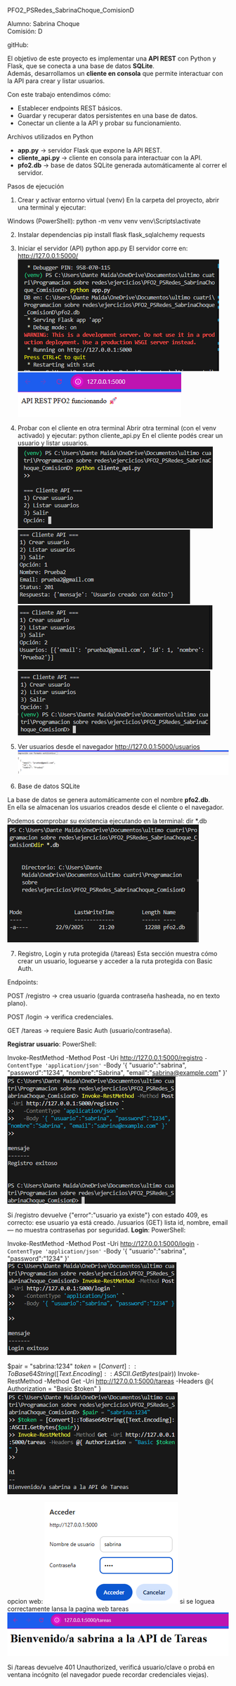 PFO2_PSRedes_SabrinaChoque_ComisionD

Alumno: Sabrina Choque  
Comisión: D  

gitHub:   


El objetivo de este proyecto es implementar una **API REST** con Python y Flask, que se conecta a una base de datos **SQLite**.  
Además, desarrollamos un **cliente en consola** que permite interactuar con la API para crear y listar usuarios.

Con este trabajo entendimos cómo:
- Establecer endpoints REST básicos.
- Guardar y recuperar datos persistentes en una base de datos.
- Conectar un cliente a la API y probar su funcionamiento.

Archivos utilizados en Python

- **app.py** → servidor Flask que expone la API REST.  
- **cliente_api.py** → cliente en consola para interactuar con la API.  
- **pfo2.db** → base de datos SQLite generada automáticamente al correr el servidor.  

Pasos de ejecución

1. Crear y activar entorno virtual (venv)
En la carpeta del proyecto, abrir una terminal y ejecutar:

Windows (PowerShell):
python -m venv venv
venv\Scripts\activate

2. Instalar dependencias
pip install flask flask_sqlalchemy requests

3. Iniciar el servidor (API)
python app.py
El servidor corre en: http://127.0.0.1:5000/
![alt text](image.png)
![alt text]({339E5BB6-5390-4417-9EE0-9EFE1763C068}.png)

4. Probar con el cliente en otra terminal
Abrir otra terminal (con el venv activado) y ejecutar:
python cliente_api.py
En el cliente podés crear un usuario y listar usuarios.
![alt text]({B49090BE-1ACD-48F4-B8B0-CDBEF7AB5DA4}.png)
![alt text]({2963B49F-7A60-4A2B-B404-454C1C49532F}.png)
![alt text]({A0ABD292-55F0-4566-8CAC-90E5A5B77EB9}.png)
![alt text]({57CDE9CD-CC91-48C7-B8F7-615E2A371E87}.png)

5. Ver usuarios desde el navegador
http://127.0.0.1:5000/usuarios
![alt text]({46D36A97-1E84-4E6E-9BF6-224ABB346175}.png)

6. Base de datos SQLite

La base de datos se genera automáticamente con el nombre **pfo2.db**.  
En ella se almacenan los usuarios creados desde el cliente o el navegador.

Podemos comprobar su existencia ejecutando en la terminal:
dir *.db
![alt text]({4C4200B0-1BD1-4762-9174-9DA66AF83F8C}.png)

7. Registro, Login y ruta protegida (/tareas)
Esta sección muestra cómo crear un usuario, loguearse y acceder a la ruta protegida con Basic Auth.

Endpoints:

POST /registro → crea usuario (guarda contraseña hasheada, no en texto plano).

POST /login → verifica credenciales.

GET /tareas → requiere Basic Auth (usuario/contraseña).

**Registrar usuario**:
PowerShell:

Invoke-RestMethod -Method Post -Uri http://127.0.0.1:5000/registro `
  -ContentType 'application/json' `
  -Body '{ "usuario":"sabrina", "password":"1234", "nombre":"Sabrina", "email":"sabrina@example.com" }'
  ![alt text]({4657966C-68F5-4CB5-A340-1FB7250F3046}.png)

  Si /registro devuelve {"error":"usuario ya existe"} con estado 409, es correcto: ese usuario ya está creado.
  /usuarios (GET) lista id, nombre, email — no muestra contraseñas por seguridad.
  **Login**:
  PowerShell:

  Invoke-RestMethod -Method Post -Uri http://127.0.0.1:5000/login `
  -ContentType 'application/json' `
  -Body '{ "usuario":"sabrina", "password":"1234" }'
  ![alt text]({21E5F440-8B44-4149-9BB9-4D47EB6B5500}.png)

$pair = "sabrina:1234"
$token = [Convert]::ToBase64String([Text.Encoding]::ASCII.GetBytes($pair))
Invoke-RestMethod -Method Get -Uri http://127.0.0.1:5000/tareas -Headers @{ Authorization = "Basic $token" }
![alt text]({40FE9EC8-3E1A-465A-A22A-107610932F8A}.png)

opcion web:
![alt text]({656768AF-27CD-4742-8E58-CABECFA9C0B5}.png)
si se loguea correctamente lansa la pagina web tareas
![alt text]({39EC452F-2C52-4F0C-9B83-516F606D0789}.png)

Si /tareas devuelve 401 Unauthorized, verificá usuario/clave o probá en ventana incógnito (el navegador puede recordar credenciales viejas).